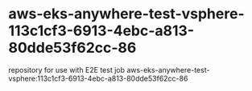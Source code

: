 # aws-eks-anywhere-test-vsphere-113c1cf3-6913-4ebc-a813-80dde53f62cc-86
repository for use with E2E test job aws-eks-anywhere-test-vsphere:113c1cf3-6913-4ebc-a813-80dde53f62cc-86
